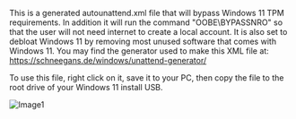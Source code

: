 This is a generated autounattend.xml file that will bypass Windows 11 TPM requirements. In addition it will run the command "OOBE\BYPASSNRO" so that the user will not need internet to create a local account. It is also set to debloat Windows 11 by removing most unused software that comes with Windows 11.
You may find the generator used to make this XML file at: https://schneegans.de/windows/unattend-generator/

To use this file, right click on it, save it to your PC, then copy the file to the root drive of your Windows 11 install USB.

![Image1](https://github.com/user-attachments/assets/df01f610-563b-4a0a-84d4-94a91d49897e)
